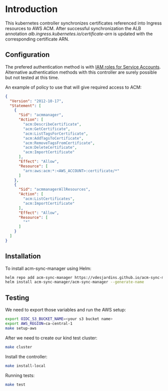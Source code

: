# Introduction
This kubernetes controller synchronizes certificates referenced into Ingress resources to AWS ACM.
After successful synchronization the ALB annotation *alb.ingress.kubernetes.io/certificate-arn* is
updated with the corresponding certificate ARN.

## Configuration
The prefered authentication method is with [IAM roles for Service Accounts](https://docs.aws.amazon.com/eks/latest/userguide/iam-roles-for-service-accounts.html). Alternative authentication methods with this controller are surely possible but not tested at this time.

An example of policy to use that will give required access to ACM:
```json
{
  "Version": "2012-10-17",
  "Statement": [
    {
      "Sid": "acmmanager",
      "Action": [
        "acm:DescribeCertificate",
        "acm:GetCertificate",
        "acm:ListTagsForCertificate",
        "acm:AddTagsToCertificate",
        "acm:RemoveTagsFromCertificate",
        "acm:DeleteCertificate",
        "acm:ImportCertificate"
      ],
      "Effect": "Allow",
      "Resource": [
        "arn:aws:acm:*:<AWS_ACCOUNT>:certificate/*"
      ]
    },
    {
      "Sid": "acmmanagerAllResources",
      "Action": [
        "acm:ListCertificates",
        "acm:ImportCertificate"
      ],
      "Effect": "Allow",
      "Resource": [
        "*"
      ]
    }
  ]
}
```

## Installation
To install acm-sync-manager using Helm:

```bash
helm repo add acm-sync-manager https://vdesjardins.github.io/acm-sync-manager
helm install acm-sync-manager/acm-sync-manager --generate-name
```

## Testing

We need to export those variables and run the AWS setup:
```sh
export OIDC_S3_BUCKET_NAME=<your s3 bucket name>
export AWS_REGION=ca-central-1
make setup-aws
```

After we need to create our kind test cluster:

```sh
make cluster
```

Install the controller:

```sh
make install-local
```

Running tests:

```sh
make test
```
